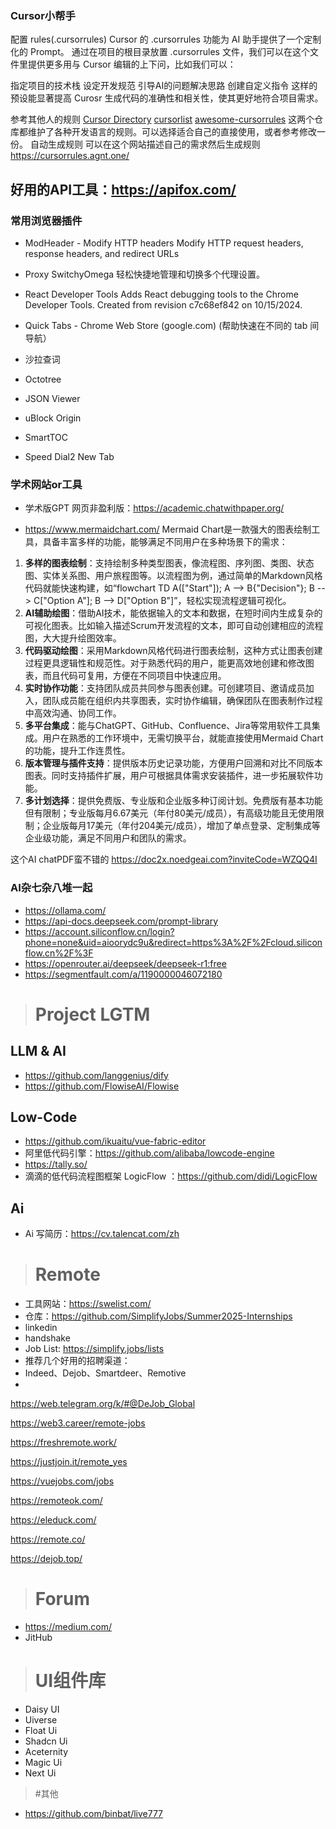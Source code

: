 ### Cursor小帮手
配置 rules(.cursorrules)
Cursor 的 .cursorrules 功能为 AI 助手提供了一个定制化的 Prompt。
通过在项目的根目录放置 .cursorrules 文件，我们可以在这个文件里提供更多用与 Cursor 编辑的上下问，比如我们可以：

指定项目的技术栈
设定开发规范
引导AI的问题解决思路
创建自定义指令
这样的预设能显著提高 Curosr 生成代码的准确性和相关性，使其更好地符合项目需求。

参考其他人的规则 
[Cursor Directory](https://cursor.directory/)
[cursorlist](https://cursorlist.com/)
[awesome-cursorrules](https://github.com/PatrickJS/awesome-cursorrules)
这两个仓库都维护了各种开发语言的规则。可以选择适合自己的直接使用，或者参考修改一份。
自动生成规则 
可以在这个网站描述自己的需求然后生成规则 https://cursorrules.agnt.one/

## 好用的API工具：https://apifox.com/

### 常用浏览器插件
- ModHeader - Modify HTTP headers
Modify HTTP request headers, response headers, and redirect URLs

- Proxy SwitchyOmega
轻松快捷地管理和切换多个代理设置。

- React Developer Tools
Adds React debugging tools to the Chrome Developer Tools. Created from revision c7c68ef842 on 10/15/2024.

- Quick Tabs - Chrome Web Store (google.com) (帮助快速在不同的 tab 间导航）
-  沙拉查词
- Octotree
- JSON Viewer
- uBlock Origin
- SmartTOC
- Speed Dial2 New Tab

### 学术网站or工具
- 学术版GPT 网页非盈利版：https://academic.chatwithpaper.org/

- https://www.mermaidchart.com/
Mermaid Chart是一款强大的图表绘制工具，具备丰富多样的功能，能够满足不同用户在多种场景下的需求：
1. **多样的图表绘制**：支持绘制多种类型图表，像流程图、序列图、类图、状态图、实体关系图、用户旅程图等。以流程图为例，通过简单的Markdown风格代码就能快速构建，如“flowchart TD A(["Start"]); A --> B{"Decision"}; B --> C["Option A"]; B --> D["Option B"]”，轻松实现流程逻辑可视化。
2. **AI辅助绘图**：借助AI技术，能依据输入的文本和数据，在短时间内生成复杂的可视化图表。比如输入描述Scrum开发流程的文本，即可自动创建相应的流程图，大大提升绘图效率。
3. **代码驱动绘图**：采用Markdown风格代码进行图表绘制，这种方式让图表创建过程更具逻辑性和规范性。对于熟悉代码的用户，能更高效地创建和修改图表，而且代码可复用，方便在不同项目中快速应用。
4. **实时协作功能**：支持团队成员共同参与图表创建。可创建项目、邀请成员加入，团队成员能在组织内共享图表，实时协作编辑，确保团队在图表制作过程中高效沟通、协同工作。
5. **多平台集成**：能与ChatGPT、GitHub、Confluence、Jira等常用软件工具集成。用户在熟悉的工作环境中，无需切换平台，就能直接使用Mermaid Chart的功能，提升工作连贯性。
6. **版本管理与插件支持**：提供版本历史记录功能，方便用户回溯和对比不同版本图表。同时支持插件扩展，用户可根据具体需求安装插件，进一步拓展软件功能。
7. **多计划选择**：提供免费版、专业版和企业版多种订阅计划。免费版有基本功能但有限制；专业版每月6.67美元（年付80美元/成员），有高级功能且无使用限制；企业版每月17美元（年付204美元/成员），增加了单点登录、定制集成等企业级功能，满足不同用户和团队的需求。

这个AI chatPDF蛮不错的
https://doc2x.noedgeai.com?inviteCode=WZQQ4I

### AI杂七杂八堆一起
- https://ollama.com/
- https://api-docs.deepseek.com/prompt-library
- https://account.siliconflow.cn/login?phone=none&uid=aioorydc9u&redirect=https%3A%2F%2Fcloud.siliconflow.cn%2F%3F
- https://openrouter.ai/deepseek/deepseek-r1:free
- https://segmentfault.com/a/1190000046072180

> # Project LGTM
## LLM & AI
- https://github.com/langgenius/dify
- https://github.com/FlowiseAI/Flowise

## Low-Code
- https://github.com/ikuaitu/vue-fabric-editor
- 阿里低代码引擎：https://github.com/alibaba/lowcode-engine
- https://tally.so/
- 滴滴的低代码流程图框架 LogicFlow ：https://github.com/didi/LogicFlow

## Ai
- Ai 写简历：https://cv.talencat.com/zh

> # Remote
- 工具网站：https://swelist.com/
- 仓库：https://github.com/SimplifyJobs/Summer2025-Internships
- linkedin
- handshake
- Job List: https://simplify.jobs/lists
- 推荐几个好用的招聘渠道：
- Indeed、Dejob、Smartdeer、Remotive
- 

https://web.telegram.org/k/#@DeJob_Global

https://web3.career/remote-jobs

https://freshremote.work/

https://justjoin.it/remote_yes

https://vuejobs.com/jobs

https://remoteok.com/

https://eleduck.com/

https://remote.co/

https://dejob.top/


> # Forum
- https://medium.com/
- JitHub

  
> # UI组件库
- Daisy UI
- Uiverse
- Float Ui
- Shadcn Ui
- Aceternity
- Magic Ui
- Next Ui


> #其他
- https://github.com/binbat/live777
